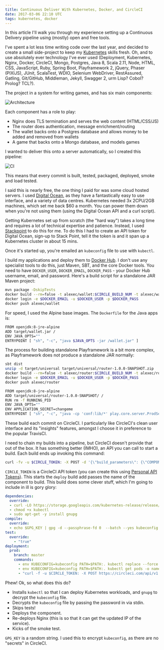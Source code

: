 ```yaml
---
title: Continuous Deliver With Kubernetes, Docker, and CircleCI
date: 2017-03-06 22:10 UTC
tags: kubernetes, docker
---
```


In this article I'll walk you through my experience setting up a Continuous Delivery pipeline using (mostly) open and free tools.

I've spent a lot less time writing code over the last year, and decided to create a small side-project to keep my [Kubernetes](https://kubernetes.io) skills fresh. Oh, and to use absolutely ever technology I've ever used (Deployment, Kubernetes, Nginx, Docker, CircleCI, Mongo,  Postgres, Java 8, Scala 2.11, Node, HTML, CSS, JavaScript, Ruby, Spring Boot, Playframework 2, jQuery, Phaser (PIXIJS), JUnit, ScalaTest, WDIO,  Selenium WebDriver, RestAssured, Gatling, Git/GitHub, Middleman, Jekyll, Swagger 2, urm Lisp? Cobol? Prolog? TCL?).

The project in a system for writing games, and has six main components:

![Architecture](https://raw.githubusercontent.com/phoebus-games/phoebus-games/master/arch.png)

Each component has a role to play:

* Nginx does TLS termination and serves the web content (HTML/CSS/JS)
* The router does authentication, message enrichment/routing
* The wallet backs onto a Postgres database and allows money to be added and removed from wallets
* A game that backs onto a Mongo database, and models games

I wanted to deliver this onto a server automatically, so I created this pipeline:

![CI](https://raw.githubusercontent.com/phoebus-games/phoebus-games/master/ci.png)

This means that every commit is built, tested, packaged, deployed, smoke and load tested.

I said this is nearly free, the one thing I paid for was some cloud hosted servers. I used [Digital Ocean](https://www.digitalocean.com), as they have a fantastically easy to use interface, and a variety of data centres. Kubernetes needed 3x 2CPU/2GB machines, which set me back $60 a month. You can power them down when you're not using them (using the Digital Ocean API and a curl script).

Getting Kubernetes set up from scratch (the "hard way") takes a long time and requires a lot of technical expertise and patience. Instead, I used [Stackpoint](https://stackpoint.io) to do this for me. To do this I had  to create an API token for Digital Ocean, sign-up to Stack Point, tell it the token is and it span up a Kubernetes cluster in about 15 mins.

Once it's started up, you're emailed an `kubeconfig` file to use with `kubectl`.

I build my applications and deploy them to [Docker Hub](https://hub.docker.com). I don't use any specialist tools to do this, just Maven, SBT, and the core Docker tools. You need to have `DOCKER_USER`, `DOCKER_EMAIL`, `DOCKER_PASS` - your Docker Hub username, email, and password. Here's a build script for a standalone JAR Maven project:

~~~bash
mvn package -DskipTests
docker build --rm=false -t alexec/wallet:$CIRCLE_BUILD_NUM -t alexec/wallet:latest .
docker login -e $DOCKER_EMAIL -u $DOCKER_USER -p $DOCKER_PASS
docker push alexec/wallet
~~~

For speed, I used the Alpine base images. The `Dockerfile` for the Java apps is:

~~~bash
FROM openjdk:8-jre-alpine
ADD target/wallet.jar /
ENV JAVA_OPTS=""
ENTRYPOINT [ "sh", "-c", "java $JAVA_OPTS -jar /wallet.jar" ]
~~~

The process for building standalone Playframework is a bit more complex, as Playframework does not produce a standalone JAR normally:

~~~bash
sbt dist
unzip -d target/universal target/universal/router-1.0.0-SNAPSHOT.zip
docker build --rm=false -t alexec/router:$CIRCLE_BUILD_NUM -t alexec/router:latest .
docker login -e $DOCKER_EMAIL -u $DOCKER_USER -p $DOCKER_PASS
docker push alexec/router
~~~

~~~bash
FROM openjdk:8-jre-alpine
ADD target/universal/router-1.0.0-SNAPSHOT/ /
RUN rm -f RUNNING_PID
ENV JAVA_OPTS=""
ENV APPLICATION_SECRET=changeme
ENTRYPOINT [ "sh", "-c", "java -cp 'conf:lib/*' play.core.server.ProdServerStart"]
~~~

These build each commit on CircleCI. I particularly like CircleCI's clean user interface and its "insights" features, amongst I choose it in preference to the popular TravisCI.

I need to chain my builds into a pipeline, but CircleCI doesn't provide that out of the box. It has something better (IMHO), an API you can call to start a build. Each build ends up invoking this command:

~~~bash
curl -fv -u $CIRCLE_TOKEN: -X POST -d '{\"build_parameters\": {\"COMPONENT\": \"router\"}}' -H 'Content-Type: application/json' https://circleci.com/api/v1.1/project/github/phoebus-games/deploy/tree/master
~~~

`CIRCLE_TOKEN` is a CircleCI API token (you can create this using [Personal API Tokens](https://circleci.com/account/api)). This starts the `deploy` build add passes the name of the component to build. This build does some clever stuff, which I'm going to include in ill is gory glory:

~~~yaml
dependencies:
  override:
  - curl -LO https://storage.googleapis.com/kubernetes-release/release/$(curl -s https://storage.googleapis.com/kubernetes-release/release/stable.txt)/bin/linux/amd64/kubectl
  - chmod +x kubectl
  - sudo apt-get -y install gnupg
compile:
  override:
  - echo $GPG_KEY | gpg -d --passphrase-fd 0  --batch --yes kubeconfig.gpg > kubeconfig
test:
  override:
    - "true"
deployment:
  prod:
    branch: master
    commands:
      - env KUBECONFIG=kubeconfig PATH=$PATH:. kubectl replace --force -f $COMPONENT.yml
      - env KUBECONFIG=kubeconfig PATH=$PATH:. kubectl get pods -o name|grep "$COMPONENT\|web"|env KUBECONFIG=kubeconfig PATH=$PATH:. xargs kubectl delete
      - "curl -f -u $CIRCLE_TOKEN: -X POST https://circleci.com/api/v1.1/project/github/phoebus-games/smoke/tree/master"
~~~

Phew! Ok, so what does this do?

* Installs `kubectl` so that I can deploy Kubernetes workloads, and `gnupg` to decrypt the `kubeconfig` file.
* Decrypts the `kubeconfig` file by passing the password in via stdin.
* Skips tests!
* Deploys the component.
* Re-deploys Nginx (this is so that it can get the updated IP of the service).
* Kicks of the smoke test.

`GPG_KEY` is a random string. I used this to encrypt `kubeconfig`, as there are no "secrets" in CircleCI.
